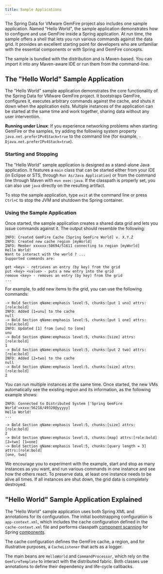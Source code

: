 ```yaml
---
title: Sample Applications
---
```


<!-- 
 Copyright (c) VMware, Inc. 2022. All rights reserved.
 Licensed to the Apache Software Foundation (ASF) under one or more contributor license
 agreements. See the NOTICE file distributed with this work for additional information regarding
 copyright ownership. The ASF licenses this file to You under the Apache License, Version 2.0 (the
 "License"); you may not use this file except in compliance with the License. You may obtain a
 copy of the License at
 
 http://www.apache.org/licenses/LICENSE-2.0
 
 Unless required by applicable law or agreed to in writing, software distributed under the License
 is distributed on an "AS IS" BASIS, WITHOUT WARRANTIES OR CONDITIONS OF ANY KIND, either express
 or implied. See the License for the specific language governing permissions and limitations under
 the License.
-->

<!--
Licensed to the Apache Software Foundation (ASF) under one or more
contributor license agreements.  See the NOTICE file distributed with
this work for additional information regarding copyright ownership.
The ASF licenses this file to You under the Apache License, Version 2.0
(the "License"); you may not use this file except in compliance with
the License.  You may obtain a copy of the License at

     http://www.apache.org/licenses/LICENSE-2.0

Unless required by applicable law or agreed to in writing, software
distributed under the License is distributed on an "AS IS" BASIS,
WITHOUT WARRANTIES OR CONDITIONS OF ANY KIND, either express or implied.
See the License for the specific language governing permissions and
limitations under the License.
-->

The Spring Data for VMware GemFire project also includes one sample application. Named
"Hello World", the sample application demonstrates how to configure and
use GemFire inside a Spring application. At run time, the
sample offers a shell that lets you run various commands against the
data grid. It provides an excellent starting point for developers who
are unfamiliar with the essential components or with Spring and
GemFire concepts.

The sample is bundled with the distribution and is Maven-based. You can
import it into any Maven-aware IDE or run them from the command-line.

## <a id="hello-world"></a>The "Hello World" Sample Application

The "Hello World" sample application demonstrates the core functionality
of the Spring Data for VMware GemFire project. It bootstraps GemFire, configures
it, executes arbitrary commands against the cache, and shuts it down
when the application exits. Multiple instances of the application can be
started at the same time and work together, sharing data without any
user intervention.

<p class="note"><strong>Running under Linux</strong>: 
If you experience networking problems when starting GemFire or
the samples, try adding the following system property
<code>java.net.preferIPv4Stack=true</code> to the command line (for
example, <code>-Djava.net.preferIPv4Stack=true</code>).</p>

### <a id="starting-and-stopping"></a>Starting and Stopping

The "Hello World" sample application is designed as a stand-alone Java
application. It features a `main` class that can be started either from
your IDE (in Eclipse or STS, through `Run As/Java Application`) or from
the command line through Maven with `mvn exec:java`. If the classpath is
properly set, you can also use `java` directly on the resulting
artifact.

To stop the sample application, type `exit` at the command line or press `Ctrl+C` to
stop the JVM and shutdown the Spring container.

### <a id="using-sample-application"></a>Using the Sample Application

Once started, the sample application creates a shared data grid and lets you issue
commands against it. The output should resemble the following:

```highlight
INFO: Created GemFire Cache [Spring GemFire World] v. X.Y.Z
INFO: Created new cache region [myWorld]
INFO: Member xxxxxx:50694/51611 connecting to region [myWorld]
Hello World!
Want to interact with the world ? ...
Supported commands are:
  
get <key> - retrieves an entry (by key) from the grid
put <key> <value> - puts a new entry into the grid
remove <key> - removes an entry (by key) from the grid
...
```

For example, to add new items to the grid, you can use the following
commands:

```highlight
-> Bold Section qName:emphasis level:5, chunks:[put 1 unu] attrs:[role:bold]
INFO: Added [1=unu] to the cache
null
-> Bold Section qName:emphasis level:5, chunks:[put 1 one] attrs:[role:bold]
INFO: Updated [1] from [unu] to [one]
unu
-> Bold Section qName:emphasis level:5, chunks:[size] attrs:[role:bold]
1
-> Bold Section qName:emphasis level:5, chunks:[put 2 two] attrs:[role:bold]
INFO: Added [2=two] to the cache
null
-> Bold Section qName:emphasis level:5, chunks:[size] attrs:[role:bold]
2
```

You can run multiple instances at the same time. Once started, the new
VMs automatically see the existing region and its information, as the
following example shows:

```highlight
INFO: Connected to Distributed System ['Spring GemFire World'=xxxx:56218/49320@yyyyy]
Hello World!
...

-> Bold Section qName:emphasis level:5, chunks:[size] attrs:[role:bold]
2
-> Bold Section qName:emphasis level:5, chunks:[map] attrs:[role:bold]
[2=two] [1=one]
-> Bold Section qName:emphasis level:5, chunks:[query length = 3] attrs:[role:bold]
[one, two]
```

We encourage you to experiment with the example, start and stop as
many instances as you want, and run various commands in one instance and
see how the others react. To preserve data, at least one instance needs
to be alive all times. If all instances are shut down, the grid data is
completely destroyed.

## <a id="explanation"></a>"Hello World" Sample Application Explained

The "Hello World" sample application uses both Spring XML and annotations for its
configuration. The initial bootstrapping configuration is
`app-context.xml`, which includes the cache configuration defined in the
`cache-context.xml` file and performs classpath [component
scanning](https://docs.spring.io/spring-framework/docs/current/reference/html/core.html#beans-classpath-scanning)
for Spring
[components](https://docs.spring.io/spring-framework/docs/current/reference/html/core.html#beans-annotation-config).

The cache configuration defines the GemFire cache, a region,
and for illustrative purposes, a `CacheListener` that acts as a logger.

The main beans are `HelloWorld` and `CommandProcessor`, which rely on
the `GemfireTemplate` to interact with the distributed fabric. Both
classes use annotations to define their dependency and life-cycle
callbacks.
